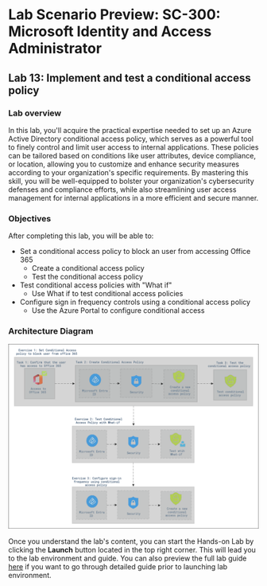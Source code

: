 # Lab Scenario Preview: SC-300:  Microsoft Identity and Access Administrator

## Lab 13: Implement and test a conditional access policy

### Lab overview

In this lab, you'll acquire the practical expertise needed to set up an Azure Active Directory conditional access policy, which serves as a powerful tool to finely control and limit user access to internal applications. These policies can be tailored based on conditions like user attributes, device compliance, or location, allowing you to customize and enhance security measures according to your organization's specific requirements. By mastering this skill, you will be well-equipped to bolster your organization's cybersecurity defenses and compliance efforts, while also streamlining user access management for internal applications in a more efficient and secure manner.

### Objectives
  
After completing this lab, you will be able to:

- Set a conditional access policy to block an user from accessing Office 365
  - Create a conditional access policy
  - Test the conditional access policy
- Test conditional access policies with "What if"
  - Use What if to test conditional access policies
- Configure sign in frequency controls using a conditional access policy
  - Use the Azure Portal to configure conditional access

### Architecture Diagram

![](media/lab13-arch.PNG)

Once you understand the lab's content, you can start the Hands-on Lab by clicking the **Launch** button located in the top right corner. This will lead you to the lab environment and guide. You can also preview the full lab guide [here](https://experience.cloudlabs.ai/#/labguidepreview/7cd3cb40-4729-4dc8-bf02-4c50ddd6f13a) if you want to go through detailed guide prior to launching lab environment.
